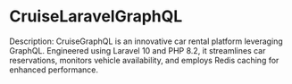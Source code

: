 # CruiseLaravelGraphQL
Description: CruiseGraphQL is an innovative car rental platform leveraging GraphQL. Engineered using Laravel 10 and PHP 8.2, it streamlines car reservations, monitors vehicle availability, and employs Redis caching for enhanced performance.
